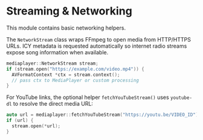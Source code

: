 # Streaming & Networking

This module contains basic networking helpers.

The `NetworkStream` class wraps FFmpeg to open media from HTTP/HTTPS URLs. ICY
metadata is requested automatically so internet radio streams expose song
information when available.

```cpp
mediaplayer::NetworkStream stream;
if (stream.open("https://example.com/video.mp4")) {
  AVFormatContext *ctx = stream.context();
  // pass ctx to MediaPlayer or custom processing
}
```

For YouTube links, the optional helper `fetchYouTubeStream()` uses
`youtube-dl` to resolve the direct media URL:

```cpp
auto url = mediaplayer::fetchYouTubeStream("https://youtu.be/VIDEO_ID");
if (url) {
  stream.open(*url);
}
```
